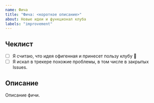 ```yaml
---
name: Фича
title: "Фича: <короткое описание>"
about: Новые идеи и функционал клуба
labels: "improvement"
---
```


<!-- WARNING: Игнорирование шаблона может привести к тому, что таску закроют -->

## Чеклист
- [ ] Я считаю, что идея офигенная и принесет пользу клубу 🎩
- [ ] Я искал в трекере похожие проблемы, в том числе в закрытых Issues.

## Описание
Описание фичи.

